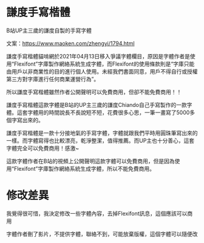 # 謙度手寫楷體

B站UP主三歲的謙度自製的手寫字體

文案：https://www.maoken.com/zhengyi/1794.html

謙度手寫楷體貓啃網於2021年04月13日移入爭議字體欄目，原因是字體作者是使用“Flexifont”字庫製作網絡系統生成字體，而Flexifont的使用條款則是“字庫只能由用戶以非商業性的目的進行個人使用。未經我們書面同意，用戶不得自行或授權第三方對字庫進行任何商業運營行為”。

所以謙度手寫楷體雖然作者公開聲明可以免費商用，但卻不能免費商用！！

謙度手寫楷體這款字體是B站的UP主三歲的謙度Chiando自己手寫製作的一款字體。這套字體用的時間說長不長說短不短，花費很多心思，一筆一畫寫了5000多個字寫出來的。

謙度手寫楷體是一款十分接地氣的手寫字體，字體就跟我們平時用圓珠筆寫出來的一樣。而字體寫得也比較漂亮，乾淨整潔，值得推薦。而UP主也十分善心，這套字體完全可以免費商用！感激~

這款字體作者在B站的視頻上公開聲明這款字體可以免費商用，但是因為使用“Flexifont”字庫製作網絡系統生成字體，所以不能免費商用。

# 修改差異

我覺得很可惜，我決定修改一些字體內容，去掉Flexifont訊息，這個應該可以商用

字體作者刪了影片，不提供字體，聯絡不到，可能放棄版權，這個字體可以隨便改
